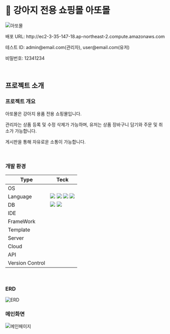 <h1 class="Title">🐶 강아지 전용 쇼핑몰 아또몰</h1>

![아또몰](https://github.com/jaehoon1222/ADDOMall/assets/148930608/f13bdbc7-eb30-4daa-8ff1-a677d7846749)
<div>
  <p>배포 URL: http://ec2-3-35-147-18.ap-northeast-2.compute.amazonaws.com</p>
  <p>테스트 ID: admin@email.com(관리자), user@email.com(유저)</p>
  <p>비밀번호: 12341234</p>
</div>
  <br>
  <h2 class="subTitle">프로젝트 소개</h2>
 <h3>프로젝트 개요</h3>
  <p>아또몰은 강아지 용품 전용 쇼핑몰입니다.</p>
  <p>관리자는 상품 등록 및 수정 삭제가 가능하며, 유저는 상품 장바구니 담기와 주문 및 취소가 가능합니다.</p>
  <p>게시판을 통해 자유로운 소통이 가능합니다.</p>
   <br>
 </h3>
 <h3>개발 환경</h3>
<table>
  <thead>
    <tr>
      <th>Type</th>
      <th>Teck</th>
    </tr>
  </thead>
  <tbody>
    <tr>
      <td>OS</td>
      <td></td>
    </tr>
     <tr>
      <td>Language</td>
      <td><img src="https://img.shields.io/badge/HTML5-E34F26?style=flat-square&logo=html5&logoColor=white"/>
      <img src="https://img.shields.io/badge/Heroku-430098?style=flat-square&logo=Heroku&logoColor=white"/>
      <img src="https://img.shields.io/badge/Bootstrapap-7952B3?style=flat-square&logo=bootstrap&logoColor=white"/>
       <img src="https://img.shields.io/badge/java-007396?style=flat-square&logo=java&logoColor=white"/>
      </td>
    </tr>
     <tr>
      <td>DB</td>
      <td><img src="https://img.shields.io/badge/MariaDB-003545?style=flat-square&logo=mariaDB&logoColor=white"/>
      <img src="https://img.shields.io/badge/Linux-FCC624?style=flat-square&logo=linux&logoColor=black"/>
      </td>
    </tr>
     <tr>
      <td>IDE</td>
      <td></td>
    </tr>
     <tr>
      <td>FrameWork</td>
      <td></td>
    </tr>
     <tr>
      <td>Template</td>
      <td></td>
    </tr>
     <tr>
      <td>Server</td>
      <td></td>
    </tr>
     <tr>
      <td>Cloud</td>
      <td></td>
    </tr>
     <tr>
      <td>API</td>
      <td></td>
    </tr>
     <tr>
      <td>Version Control</td>
      <td></td>
    </tr>
  </tbody>
</table>
<br>

<h3>ERD</h3>

![ERD](https://github.com/jaehoon1222/ADDOMall/assets/148930608/3755ac6e-6fb3-4183-9aaf-94e56982f5ea)
<br>
<h3>메인화면</h3>

![메인페이지](https://github.com/jaehoon1222/ADDOMall/assets/148930608/f6ba8c44-9453-4b0a-9c57-a16baccecf8d)
